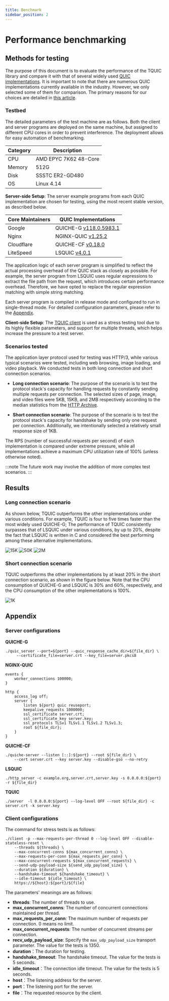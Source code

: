 ```yaml
---
title: Benchmark
sidebar_position: 2
---
```


# Performance benchmarking

## Methods for testing

The purpose of this document is to evaluate the performance of the TQUIC library and compare it with that of several widely used [QUIC implementations](comparison.md).
It is important to note that there are numerous QUIC implementations currently available in the industry. However, we only selected some of them for comparison. The primary reasons for our choices are detailed in [this article](./comparison.md).

### Testbed

The detailed parameters of the test machine are as follows. Both the client and server programs are deployed on the same machine, but assigned to different CPU cores in order to prevent interference. The deployment allows for easy automation of benchmarking.

| Category | Description |
| -------- | ----------- |
| CPU | AMD EPYC 7K62 48-Core |
| Memory | 512G |
| Disk | SSSTC ER2-GD480 |
| OS | Linux 4.14 |

**Server-side Setup**: The server example programs from each QUIC implementation are chosen for testing, using the most recent stable version, as described below.

| Core Maintainers | QUIC Implementations |
| ---------------- | -------------------- |
| Google     | QUICHE-G [v118.0.5983.1](https://chromium.googlesource.com/chromium/src.git/+/refs/tags/118.0.5983.1) |
| Nginx      | NGINX-QUIC [v1.25.2](http://nginx.org/en/download.html) |
| Cloudflare | QUICHE-CF [v0.18.0](https://github.com/cloudflare/quiche/releases/tag/0.18.0) |
| LiteSpeed  | LSQUIC [v4.0.1](https://github.com/litespeedtech/lsquic/releases/tag/v4.0.1) |

The application logic of each server program is simplified to reflect the actual processing overhead of the QUIC stack as closely as possible. For example, the server program from LSQUIC uses regular expressions to extract the file path from the request, which introduces certain performance overhead. Therefore, we have opted to replace the regular expression matching with simple string matching.

Each server program is compiled in release mode and configured to run in single-thread mode. For detailed configuration parameters, please refer to the [Appendix](benchmark.md#appendix).


**Client-side Setup**: The [TQUIC client](https://github.com/tencent/tquic/apps/src/bin/client.rs) is used as a stress testing tool due to its highly flexible parameters, and support for multiple threads, which helps increase the pressure to a test server.


### Scenarios tested

The application layer protocol used for testing was HTTP/3, while various typical scenarios were tested, including web browsing, image loading, and video playback. We conducted tests in both long connection and short connection scenarios. 

- **Long connection scenario**: The purpose of the scenario is to test the protocol stack's capacity for handling requests by constantly sending multiple requests per connection. The selected sizes of page, image, and video files were 5KB, 15KB, and 2MB respectively according to the median statistics from the [HTTP Archive](https://httparchive.org/reports/page-weight#bytesHtml).

- **Short connection scenario**: The purpose of the scenario is to test the protocol stack's capacity for handshake by sending only one request per connection. Additionally, we intentionally selected a relatively small response size of 1KB.

The RPS (number of successful requests per second) of each implementation is compared under extreme pressure, while all implementations achieve a maximum CPU utilization rate of 100% (unless otherwise noted).

:::note
The future work may involve the addition of more complex test scenarios.
:::

## Results

### Long connection scenario
As shown below, TQUIC outperforms the other implementations under various conditions. For example, TQUIC is four to five times faster than the most widely used QUICHE-G; 
The performance of TQUIC consistently surpasses that of LSQUIC under various conditions, by up to 20%, despite the fact that LSQUIC is written in C and considered the best performing among these alternative implementations.

![15K](benchmark_long_15k.png)
![50K](benchmark_long_50k.png)
![2M](benchmark_long_2m.png)


### Short connection scenario

TQUIC outperforms the other implementations by at least 20% in the short connection scenario, as shown in the figure below.
Note that the CPU consumption of QUICHE-G and LSQUIC is 30% and 60%, respectively, and the CPU consumption of the other implementations is 100%.

![1K](benchmark_short.png)


## Appendix

### Server configurations

**QUICHE-G**
```
./quic_server --port=${port} --quic_response_cache_dir=${file_dir} \
     --certificate_file=server.crt --key_file=server.pkcs8
```

**NGINX-QUIC**
```
events {
    worker_connections 100000;
}

http {
    access_log off;
    server {
        listen ${port} quic reuseport;
        keepalive_requests 1000000;
        ssl_certificate server.crt;
        ssl_certificate_key server.key;
        ssl_protocols TLSv1 TLSv1.1 TLSv1.2 TLSv1.3;
        root ${file_dir};
    }
}
```

**QUICHE-CF**
```
./quiche-server --listen [::]:${port} --root ${file_dir} \
    --cert server.crt --key server.key --disable-gso --no-retry
```


**LSQUIC**
```
./http_server -c example.org,server.crt,server.key -s 0.0.0.0:${port} -r ${file_dir}
```

**TQUIC**
```
./server  -l 0.0.0.0:${port} --log-level OFF --root ${file_dir} -c server.crt -k server.key
```
     

### Client configurations

The command for stress tests is as follows:
```
./client -p --max-requests-per-thread 0 --log-level OFF --disable-stateless-reset \
    --threads ${threads} \
    --max-concurrent-conns ${max_concurrent_conns} \
    --max-requests-per-conn ${max_requests_per_conn} \
    --max-concurrent-requests ${max_concurrent_requests} \
    --send-udp-payload-size ${send_udp_payload_size} \
    --duration ${duration} \
    --handshake-timeout ${handshake_timeout} \
    --idle-timeout ${idle_timeout} \
    https://${host}:${port}/${file}
```

The parameters' meanings are as follows:
- **threads**: The number of threads to use.
- **max_concurrent_conns**: The number of concurrent connections maintained per thread.
- **max_requests_per_conn**: The maximum number of requests per connection. 0 means no limit.
- **max_concurrent_requests**: The number of concurrent streams per connection.
- **recv_udp_payload_size**: Specify the `max_udp_payload_size` transport parameter. The value for the tests is 1350.
- **duration**：The duration for testing.
- **handshake_timeout**: The handshake timeout. The value for the tests is 5 seconds.
- **idle_timeout**：The connection idle timeout. The value for the tests is 5 seconds.
- **host**：The listening address for the server.
- **port**：The listening port for the server.
- **file**：The requested resource by the client.

